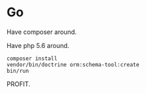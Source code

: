 # Go

Have composer around.

Have php 5.6 around.

```
composer install
vendor/bin/doctrine orm:schema-tool:create
bin/run
```

PROFIT.
